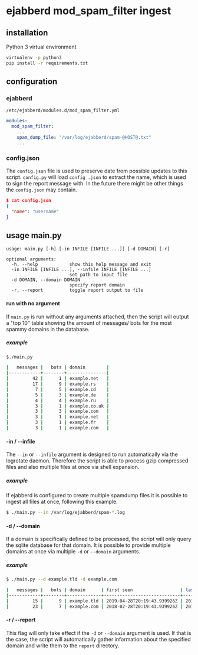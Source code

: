 # ejabberd mod_spam_filter ingest

## installation
Python 3 virtual environment
```bash
virtualenv -p python3
pip install -r requirements.txt
```

## configuration
### ejabberd
`/etc/ejabberd/modules.d/mod_spam_filter.yml`
```yaml
modules:
  mod_spam_filter:
    ...
    spam_dump_file: "/var/log/ejabberd/spam-@HOST@.txt"
    ...
```

### config.json
The `config.json` file is used to preserve date from possible updates to this script. `config.py` will load `config
.json` to extract the name, which is used to sign the report message with. In the future there might be other things 
the `config.json` may contain.

```json
$ cat config.json
{
  "name": "username"
}
```


## usage main.py
```
usage: main.py [-h] [-in INFILE [INFILE ...]] [-d DOMAIN] [-r]

optional arguments:
  -h, --help            show this help message and exit
  -in INFILE [INFILE ...], --infile INFILE [INFILE ...]
                        set path to input file
  -d DOMAIN, --domain DOMAIN
                        specify report domain
  -r, --report          toggle report output to file
```

#### run with no argument
If `main.py` is run without any arguments attached, then the script will output a "top 10" table showing the amount 
of messages/ bots for the most spammy domains in the database.

##### example
```bash
$./main.py

|   messages |   bots | domain        |
|------------+--------+---------------|
|         42 |      1 | example.net   |
|         17 |      9 | example.rs    |
|          7 |      5 | example.cd    |
|          5 |      3 | example.de    |
|          4 |      4 | example.ru    |
|          3 |      1 | example.co.uk |
|          3 |      3 | example.com   |
|          3 |      1 | example.net   |
|          3 |      1 | example.fr    |
|          3 |      1 | example.com   |
```

#### -in / --infile
The `--in` or `--infile` argument is designed to run automatically via the logrotate daemon. Therefore the script is 
able to process gzip compressed files and also multiple files at once via shell expansion.

##### example
If ejabberd is configured to create multiple spamdump files it is possible to ingest all files at once, following 
this example.
```bash
$ ./main.py --in /var/log/ejabberd/spam-*.log
```

#### -d / --domain
If a domain is specifically defined to be processed, the script will only query the sqlite database for that domain. 
It is possible to provide multiple domains at once via multiple `-d` or `--domain` arguments.

##### example
```bash
$ ./main.py --d example.tld -d example.com

|   messages |   bots | domain      | first seen                  | last seen                   |
|------------+--------+-------------+-----------------------------+-----------------------------|
|         15 |      9 | example.tld | 2019-04-28T20:19:43.939926Z | 2019-05-22T13:59:53.339834Z |
|         23 |      7 | example.com | 2018-02-28T20:19:43.939926Z | 2019-05-22T13:59:53.339834Z |
```

#### -r / --report
This flag will only take effect if the `-d` or `--domain` argument is used. If that is the case, the script will 
automatically gather information about the specified domain and write them to the `report` directory.
